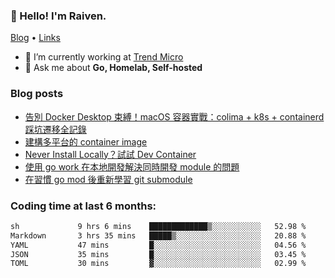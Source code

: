 <!-- ![Codewars](https://www.codewars.com/users/omegaatt36/badges/small) -->
### 👋 Hello! I'm Raiven.
[Blog](https://www.omegaatt.com) • [Links](https://link.omegaatt.com)

- 🔭 I’m currently working at [Trend Micro](https://www.trendmicro.com)
- 💬 Ask me about **Go, Homelab, Self-hosted**

### Blog posts
<!-- BLOG-POST-LIST:START -->
- [告別 Docker Desktop 束縛！macOS 容器實戰：colima + k8s + containerd 踩坑遷移全記錄](https://www.omegaatt.com/blogs/develop/2025/colima_docker_alternative_on_macos/)
- [建構多平台的 container image](https://www.omegaatt.com/blogs/develop/2025/building_multiple_platform_container_image/)
- [Never Install Locally？試試 Dev Container](https://www.omegaatt.com/blogs/develop/2025/dev_container/)
- [使用 go work 在本地開發解決同時開發 module 的問題](https://www.omegaatt.com/blogs/develop/2025/go_module_and_go_work/)
- [在習慣 go mod 後重新學習 git submodule](https://www.omegaatt.com/blogs/develop/2025/git_submodule_turorial/)
<!-- BLOG-POST-LIST:END -->

### Coding time at last 6 months:
<!--START_SECTION:waka-->

```txt
sh             9 hrs 6 mins    █████████████▒░░░░░░░░░░░   52.98 %
Markdown       3 hrs 35 mins   █████▒░░░░░░░░░░░░░░░░░░░   20.88 %
YAML           47 mins         █░░░░░░░░░░░░░░░░░░░░░░░░   04.56 %
JSON           35 mins         █░░░░░░░░░░░░░░░░░░░░░░░░   03.45 %
TOML           30 mins         ▓░░░░░░░░░░░░░░░░░░░░░░░░   02.99 %
```

<!--END_SECTION:waka-->
